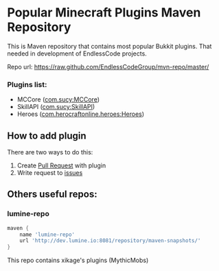 # Popular Minecraft Plugins Maven Repository
This is Maven repository that contains most popular Bukkit plugins. That needed in development of EndlessCode projects.

Repo url: https://raw.github.com/EndlessCodeGroup/mvn-repo/master/

### Plugins list:
- MCCore ([com.sucy:MCCore](https://github.com/EndlessCodeGroup/mvn-repo/tree/master/com/sucy/MCCore))
- SkillAPI ([com.sucy:SkillAPI](https://github.com/EndlessCodeGroup/mvn-repo/tree/master/com/sucy/SkillAPI))
- Heroes ([com.herocraftonline.heroes:Heroes](https://github.com/EndlessCodeGroup/mvn-repo/tree/master/com/herocraftonline/heroes/Heroes))

## How to add plugin
There are two ways to do this:
  1. Create [Pull Request](https://github.com/EndlessCodeGroup/mvn-repo/pulls) with plugin
  2. Write request to [issues](https://github.com/EndlessCodeGroup/mvn-repo/issues)

## Others useful repos:
### lumine-repo
```groovy
maven {
    name 'lumine-repo'
    url 'http://dev.lumine.io:8081/repository/maven-snapshots/'
}
```
This repo contains xikage's plugins (MythicMobs)
